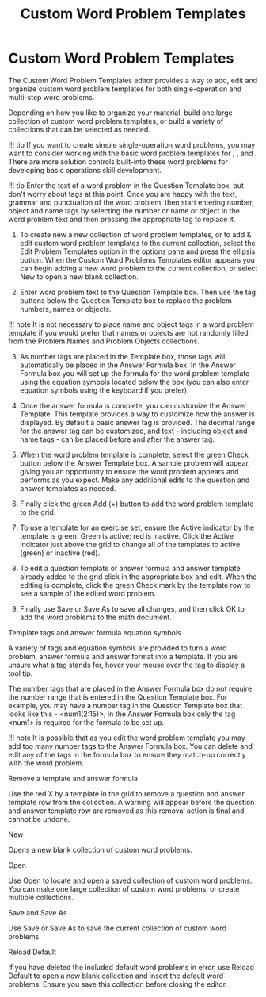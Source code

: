 ﻿---
title: Custom Word Problem Templates
category: reference
---

# Custom Word Problem Templates

The Custom Word Problem Templates editor provides a way to add, edit and organize custom word problem templates for both single-operation and multi-step word problems.

Depending on how you like to organize your material, build one large collection of custom word problem templates, or build a variety of collections that can be selected as needed.

!!! tip
    If you want to create simple single-operation word problems, you may want to consider working with the basic word problem templates for , , and . There are more solution controls built-into these word problems for developing basic operations skill development.

!!! tip
    Enter the text of a word problem in the Question Template box, but don't worry about tags at this point. Once you are happy with the text, grammar and punctuation of the word problem, then start entering number, object and name tags by selecting the number or name or object in the word problem text and then pressing the appropriate tag to replace it.

1. To create new a new collection of word problem templates, or to add & edit custom word problem templates to the current collection, select the Edit Problem Templates option in the options pane and press the ellipsis button. When the Custom Word Problems Templates editor appears you can begin adding a new word problem to the current collection, or select New to open a new blank collection.

2. Enter word problem text to the Question Template box. Then use the tag buttons below the Question Template box to replace the problem numbers, names or objects.

!!! note
    It is not necessary to place name and object tags in a word problem template if you would prefer that names or objects are not randomly filled from the Problem Names and Problem Objects collections.

3. As number tags are placed in the Template box, those tags will automatically be placed in the Answer Formula box. In the Answer Formula box you will set up the formula for the word problem template using the equation symbols located below the box (you can also enter equation symbols using the keyboard if you prefer).

4. Once the answer formula is complete, you can customize the Answer Template. This template provides a way to customize how the answer is displayed. By default a basic answer tag is provided. The decimal range for the answer tag can be customized, and text - including object and name tags - can be placed before and after the answer tag.

5. When the word problem template is complete, select the green Check button below the Answer Template box. A sample problem will appear, giving you an opportunity to ensure the word problem appears and performs as you expect. Make any additional edits to the question and answer templates as needed.

6. Finally click the green Add (+) button to add the word problem template to the grid.

7. To use a template for an exercise set, ensure the Active indicator by the template is green. Green is active; red is inactive. Click the Active indicator just above the grid to change all of the templates to active (green) or inactive (red).

8. To edit a question template or answer formula and answer template already added to the grid click in the appropriate box and edit. When the editing is complete, click the green Check mark by the template row to see a sample of the edited word problem.

9. Finally use Save or Save As to save all changes, and then click OK to add the word problems to the math document.

Template tags and answer formula equation symbols

A variety of tags and equation symbols are provided to turn a word problem, answer formula and answer format into a template. If you are unsure what a tag stands for, hover your mouse over the tag to display a tool tip.

The number tags that are placed in the Answer Formula box do not require the number range that is entered in the Question Template box. For example, you may have a number tag in the Question Template box that looks like this - &lt;num1(2:15)&gt;; in the Answer Formula box only the tag &lt;num1&gt; is required for the formula to be set up.

!!! note
    It is possible that as you edit the word problem template you may add too many number tags to the Answer Formula box. You can delete and edit any of the tags in the formula box to ensure they match-up correctly with the word problem.

Remove a template and answer formula

Use the red X by a template in the grid to remove a question and answer template row from the collection. A warning will appear before the question and answer template row are removed as this removal action is final and cannot be undone.

New

Opens a new blank collection of custom word problems.

Open

Use Open to locate and open a saved collection of custom word problems. You can make one large collection of custom word problems, or create multiple collections.

Save and Save As

Use Save or Save As to save the current collection of custom word problems.

Reload Default

If you have deleted the included default word problems in error, use Reload Default to open a new blank collection and insert the default word problems. Ensure you save this collection before closing the editor.
